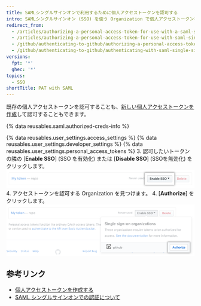 ```yaml
---
title: SAMLシングルサインオンで利用するために個人アクセストークンを認可する
intro: SAMLシングルサインオン (SSO) を使う Organization で個人アクセストークンを使うためには、まずそのキーを認可しなければなりません。
redirect_from:
  - /articles/authorizing-a-personal-access-token-for-use-with-a-saml-single-sign-on-organization/
  - /articles/authorizing-a-personal-access-token-for-use-with-saml-single-sign-on
  - /github/authenticating-to-github/authorizing-a-personal-access-token-for-use-with-saml-single-sign-on
  - /github/authenticating-to-github/authenticating-with-saml-single-sign-on/authorizing-a-personal-access-token-for-use-with-saml-single-sign-on
versions:
  fpt: '*'
  ghec: '*'
topics:
  - SSO
shortTitle: PAT with SAML
---
```


既存の個人アクセストークンを認可することも、[新しい個人アクセストークンを作成](/github/authenticating-to-github/creating-a-personal-access-token)して認可することもできます。

{% data reusables.saml.authorized-creds-info %}

{% data reusables.user_settings.access_settings %}
{% data reusables.user_settings.developer_settings %}
{% data reusables.user_settings.personal_access_tokens %}
3. 認可したいトークンの隣の [**Enable SSO**] (SSO を有効化) または [**Disable SSO**] (SSOを無効化) をクリックします。 ![SSO トークン認可ボタン](/assets/images/help/settings/sso-allowlist-button.png)
4. アクセストークンを認可する Organization を見つけます。
4. [**Authorize**] をクリックします。 ![トークン認可ボタン](/assets/images/help/settings/token-authorize-button.png)

## 参考リンク

- [個人アクセストークンを作成する](/github/authenticating-to-github/creating-a-personal-access-token)
- [SAML シングルサインオンでの認証について](/articles/about-authentication-with-saml-single-sign-on)
